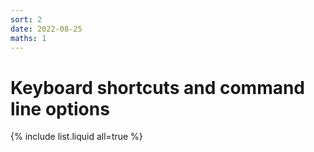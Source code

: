 ```yaml
---
sort: 2
date: 2022-08-25
maths: 1
---
```


# Keyboard shortcuts and command line options

{% include list.liquid all=true %}
